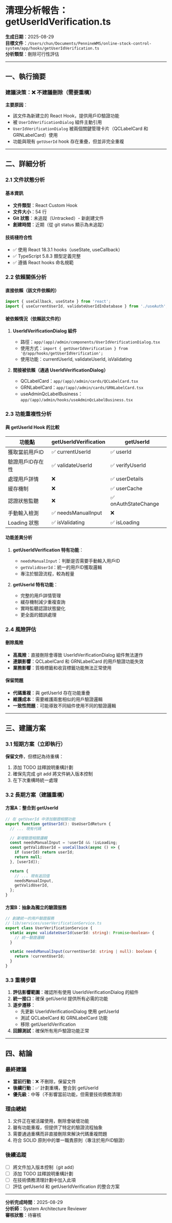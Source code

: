 # 清理分析報告：getUserIdVerification.ts

**生成日期**：2025-08-29  
**目標文件**：`/Users/chun/Documents/PennineWMS/online-stock-control-system/app/hooks/getUserIdVerification.ts`  
**分析類型**：刪除可行性評估

---

## 一、執行摘要

### 建議決策：❌ 不建議刪除（需要重構）

**主要原因**：

- 該文件為新建立的 React Hook，提供用戶ID驗證功能
- 被 `UserIdVerificationDialog` 組件主動引用
- `UserIdVerificationDialog` 被兩個關鍵管理卡片（QCLabelCard 和 GRNLabelCard）使用
- 功能與現有 `getUserId` hook 存在重疊，但並非完全重複

---

## 二、詳細分析

### 2.1 文件狀態分析

#### 基本資訊

- **文件類型**：React Custom Hook
- **文件大小**：54 行
- **Git 狀態**：未追蹤（Untracked）- 新創建文件
- **創建時間**：近期（從 git status 顯示為未追蹤）

#### 技術棧符合性

- ✅ 使用 React 18.3.1 hooks（useState, useCallback）
- ✅ TypeScript 5.8.3 類型定義完整
- ✅ 遵循 React hooks 命名規範

### 2.2 依賴關係分析

#### 直接依賴（該文件依賴的）

```typescript
import { useCallback, useState } from 'react';
import { useCurrentUserId, validateUserIdInDatabase } from './useAuth';
```

#### 被依賴情況（依賴該文件的）

1. **UserIdVerificationDialog 組件**
   - 路徑：`app/(app)/admin/components/UserIdVerificationDialog.tsx`
   - 使用方式：`import { getUserIdVerification } from '@/app/hooks/getUserIdVerification';`
   - 使用功能：currentUserId, validateUserId, isValidating

2. **間接被依賴（通過 UserIdVerificationDialog）**
   - QCLabelCard：`app/(app)/admin/cards/QCLabelCard.tsx`
   - GRNLabelCard：`app/(app)/admin/cards/GRNLabelCard.tsx`
   - useAdminQcLabelBusiness：`app/(app)/admin/hooks/useAdminQcLabelBusiness.tsx`

### 2.3 功能重複性分析

#### 與 getUserId Hook 的比較

| 功能點           | getUserIdVerification | getUserId            |
| ---------------- | --------------------- | -------------------- |
| 獲取當前用戶ID   | ✅ currentUserId      | ✅ userId            |
| 驗證用戶ID存在性 | ✅ validateUserId     | ✅ verifyUserId      |
| 處理用戶詳情     | ❌                    | ✅ userDetails       |
| 緩存機制         | ❌                    | ✅ userCache         |
| 認證狀態監聽     | ❌                    | ✅ onAuthStateChange |
| 手動輸入檢測     | ✅ needsManualInput   | ❌                   |
| Loading 狀態     | ✅ isValidating       | ✅ isLoading         |

#### 功能差異分析

1. **getUserIdVerification 特有功能**：
   - `needsManualInput`：判斷是否需要手動輸入用戶ID
   - `getValidUserId`：統一的用戶ID獲取邏輯
   - 專注於驗證流程，較為輕量

2. **getUserId 特有功能**：
   - 完整的用戶詳情管理
   - 緩存機制減少重複查詢
   - 實時監聽認證狀態變化
   - 更全面的錯誤處理

### 2.4 風險評估

#### 刪除風險

- **高風險**：直接刪除會導致 UserIdVerificationDialog 組件無法運作
- **連鎖影響**：QCLabelCard 和 GRNLabelCard 的用戶驗證功能失效
- **業務影響**：質檢標籤和收貨標籤功能無法正常使用

#### 保留問題

- **代碼重複**：與 getUserId 存在功能重疊
- **維護成本**：需要維護兩套相似的用戶驗證邏輯
- **一致性問題**：可能導致不同組件使用不同的驗證邏輯

---

## 三、建議方案

### 3.1 短期方案（立即執行）

**保留文件**，但標記為待重構：

1. 添加 TODO 註釋說明重構計劃
2. 確保先完成 git add 將文件納入版本控制
3. 在下次重構時統一處理

### 3.2 長期方案（建議重構）

#### 方案A：整合到 getUserId

```typescript
// 在 getUserId 中添加驗證相關功能
export function getUserId(): UseUserIdReturn {
  // ... 現有代碼

  // 新增驗證相關邏輯
  const needsManualInput = !userId && !isLoading;
  const getValidUserId = useCallback(async () => {
    if (userId) return userId;
    return null;
  }, [userId]);

  return {
    // ... 現有返回值
    needsManualInput,
    getValidUserId,
  };
}
```

#### 方案B：抽象為獨立的驗證服務

```typescript
// 創建統一的用戶驗證服務
// lib/services/userVerificationService.ts
export class UserVerificationService {
  static async validateUserId(userId: string): Promise<boolean> {
    // 統一驗證邏輯
  }

  static needsManualInput(currentUserId: string | null): boolean {
    return !currentUserId;
  }
}
```

### 3.3 重構步驟

1. **評估影響範圍**：確認所有使用 UserIdVerificationDialog 的組件
2. **統一接口**：確保 getUserId 提供所有必需的功能
3. **逐步遷移**：
   - 先更新 UserIdVerificationDialog 使用 getUserId
   - 測試 QCLabelCard 和 GRNLabelCard 功能
   - 移除 getUserIdVerification
4. **回歸測試**：確保所有用戶驗證功能正常

---

## 四、結論

### 最終建議

- **當前行動**：❌ 不刪除，保留文件
- **後續行動**：✅ 計劃重構，整合到 getUserId
- **優先級**：中等（不影響當前功能，但需要技術債務清理）

### 理由總結

1. 文件正在被活躍使用，刪除會破壞功能
2. 雖有功能重複，但提供了特定的驗證流程抽象
3. 需要通過重構而非直接刪除來解決代碼重複問題
4. 符合 SOLID 原則中的單一職責原則（專注於用戶ID驗證）

### 後續追蹤

- [ ] 將文件加入版本控制（git add）
- [ ] 添加 TODO 註釋說明重構計劃
- [ ] 在技術債務清理計劃中加入此項
- [ ] 評估 getUserId 和 getUserIdVerification 的整合方案

---

**分析完成時間**：2025-08-29  
**分析師**：System Architecture Reviewer  
**審核狀態**：待審核
